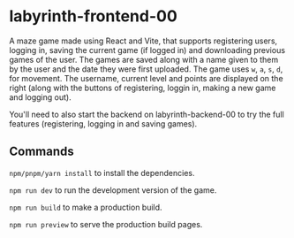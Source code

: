 # labyrinth-frontend-00

A maze game made using React and Vite, that supports registering users, logging in, saving the current game (if logged in) and downloading previous games of the user.
The games are saved along with a name given to them by the user and the date they were first uploaded.
The game uses `w`, `a`, `s`, `d`, for movement. 
The username, current level and points are displayed on the right (along with the buttons of registering, loggin in, making a new game and logging out).

You'll need to also start the backend on labyrinth-backend-00 to try the full features (registering, logging in and saving games).

## Commands

`npm/pnpm/yarn install` to install the dependencies.

`npm run dev` to run the development version of the game.

` npm run build ` to make a production build.

`npm run preview` to serve the production build pages.